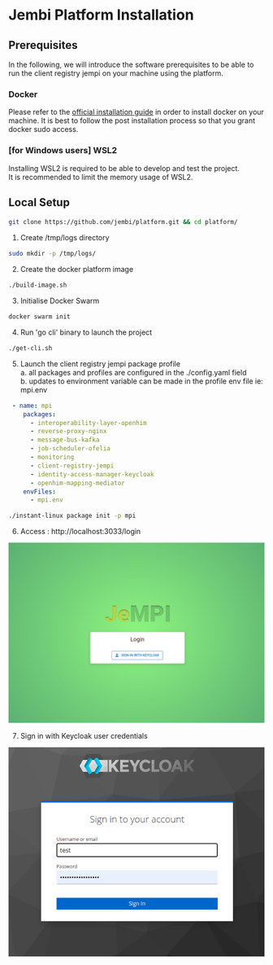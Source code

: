 # Jembi Platform Installation

## Prerequisites <a href="#_4a1yqprqttyw" id="_4a1yqprqttyw"></a>

In the following, we will introduce the software prerequisites to be able to run the client registry jempi on your machine using the platform.

### Docker <a href="#_rglemv3fug4d" id="_rglemv3fug4d"></a>

Please refer to the [official installation guide](https://docs.docker.com/engine/install/ubuntu/) in order to install docker on your machine.
It is best to follow the post installation process so that you grant docker sudo access.

### \[for Windows users] WSL2 <a href="#_ku1gqbfaemlj" id="_ku1gqbfaemlj"></a>

Installing WSL2 is required to be able to develop and test the project.\
It is recommended to limit the memory usage of WSL2.

## Local Setup <a href="#_k8o7yc6w0hnu" id="_k8o7yc6w0hnu"></a>

```bash
git clone https://github.com/jembi/platform.git && cd platform/
```

1. Create /tmp/logs directory
```bash
sudo mkdir -p /tmp/logs/
```
2. Create the docker platform image
```bash
./build-image.sh
```
3. Initialise Docker Swarm
```bash
docker swarm init
```
4. Run 'go cli' binary to launch the project
```bash
./get-cli.sh
```
5. Launch the client registry jempi package profile \
   a. all packages and profiles are configured in the ./config.yaml field \
   b. updates to environment variable can be made in the profile env file ie: mpi.env
```yaml
 - name: mpi
    packages:
      - interoperability-layer-openhim
      - reverse-proxy-nginx
      - message-bus-kafka
      - job-scheduler-ofelia
      - monitoring
      - client-registry-jempi
      - identity-access-manager-keycloak
      - openhim-mapping-mediator
    envFiles:
      - mpi.env
```
```bash
./instant-linux package init -p mpi
```

6. Access : http://localhost:3033/login

![JeMPI Web Keycloak Sign in](../.gitbook/assets/16)

7. Sign in with Keycloak user credentials

![JeMPI Web Keycloak Sign in](../.gitbook/assets/17)
